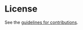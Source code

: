 # License

See the
[guidelines for contributions](https://github.com/dajiaji/i-d-cose-cose-key-jwk-hybrid/blob/main/CONTRIBUTING.md).
